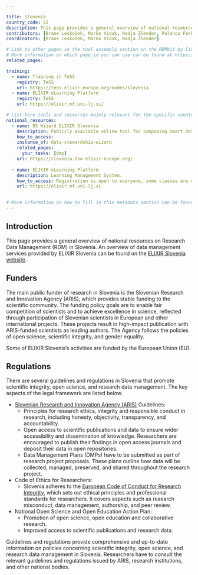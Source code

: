 ```yaml
---

title: Slovenia
country_code: SI
description: This page provides a general overview of national resources on Research Data Management (RDM) in Slovenia.
contributors: [Brane Leskošek, Marko Vidak, Nadja Žlender, Polonca Ferk]
coordinators: [Brane Leskošek, Marko Vidak, Nadja Žlender]

# Link to other pages in the tool assembly section on the RDMkit by listing the page_id.
# More information on which page_id you can use can be found at https://rdmkit.elixir-europe.org/website_overview 
related_pages:

training:
  - name: Training in TeSS
    registry: TeSS
    url: https://tess.elixir-europe.org/nodes/slovenia
  - name: ELIXIR eLearning Platform
    registry: TeSS
    url: https://elixir.mf.uni-lj.si/

# List here tools and resources mainly relevant for the specific country
national_resources: 
  - name: DS Wizard ELIXIR Slovenia
    description: Publicly available online tool for composing smart data management plans.
    how_to_access: 
    instance_of: data-stewardship-wizard
    related_pages:
      your_tasks: [dmp]
    url: https://slovenia.dsw.elixir-europe.org/
      
  - name: ELIXIR eLearning Platform
    description: Learning Management System.
    how_to_access: Registration is open to everyone, some classes are closed.
    url: https://elixir.mf.uni-lj.si

      
# More information on how to fill in this metadata section can be found here https://rdmkit.elixir-europe.org/page_metadata
---
```

<!---All the resources added above will appear on the table at the bottom of the page--->

<!---Following information for the page text--->
<!---Use this template as guidance, all fields are optional. Feel free to modify any section if you think it is necessary--->
<!---If the information is already in another resource, please include the link instead of duplicating information--->
<!---Please focus on resources that are relevant for the whole country for life sciences--->

## Introduction 
This page provides a general overview of national resources on Research Data Management (RDM) in Slovenia.
An overview of data management services provided by ELIXIR Slovenia can be found on the [ELIXIR Slovenia website](https://elixir-slovenia.org/). 

## Funders
The main public funder of research in Slovenia is the Slovenian Research and Innovation Agency (ARIS), which provides stable funding to the scientific community. The funding policy goals are to enable fair competition of scientists and to achieve excellence in science, reflected through participation of Slovenian scientists in European and other international projects. These projects result in high-impact publication with ARIS-funded scientists as leading authors. The Agency follows the policies of open science, scientific integrity, and gender equality.

Some of ELIXIR Slovenia’s activities are funded by the European Union (EU).

## Regulations
There are several guidelines and regulations in Slovenia that promote scientific integrity, open science, and research data management. The key aspects of the legal framework are listed below.

- [Slovenian Research and Innovation Agency (ARIS)](http://www.arrs.si/en/index.asp) Guidelines: 
  - Principles for research ethics, integrity and responsible conduct in research, including honesty, objectivity, transparency, and accountability.
  - Open access to scientific publications and data to ensure wider accessibility and dissemination of knowledge. Researchers are encouraged to publish their findings in open access journals and deposit their data in open repositories.
  - Data Management Plans (DMPs) have to be submitted as part of research project proposals. These plans outline how data will be collected, managed, preserved, and shared throughout the research project.
- Code of Ethics for Researchers: 
  - Slovenia adheres to the [European Code of Conduct for Research Integrity](https://allea.org/code-of-conduct/), which sets out ethical principles and professional standards for researchers. It covers aspects such as research misconduct, data management, authorship, and peer review.
- National Open Science and Open Education Action Plan:
  - Promotion of open science, open education and collaborative research. 
  - Improved access to scientific publications and research data.

Guidelines and regulations provide comprehensive and up-to-date information on policies concerning scientific integrity, open science, and research data management in Slovenia. Researchers have to consult the relevant guidelines and regulations issued by ARIS, research institutions, and other national bodies.



